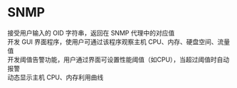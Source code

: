 # SNMP
接受用户输入的 OID 字符串，返回在 SNMP 代理中的对应值  
开发 GUI 界面程序，使用户可通过该程序观察主机 CPU、内存、硬盘空间、流量值   
开发阈值告警功能，用户通过界面可设置性能阈值（如CPU），当超过阈值时自动报警  
动态显示主机 CPU、内存利用曲线    
